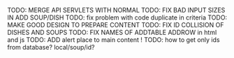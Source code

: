 TODO: MERGE API SERVLETS WITH NORMAL
TODO: FIX BAD INPUT SIZES IN ADD SOUP/DISH
TODO: fix problem with code duplicate in criteria
TODO: MAKE GOOD DESIGN TO PREPARE CONTENT
TODO: FIX ID COLLISION OF DISHES AND SOUPS
TODO: FIX NAMES OF ADDTABLE ADDROW in html and js
TODO: ADD alert place to main content !
TODO: how to get only ids from database? local/soup/id?
